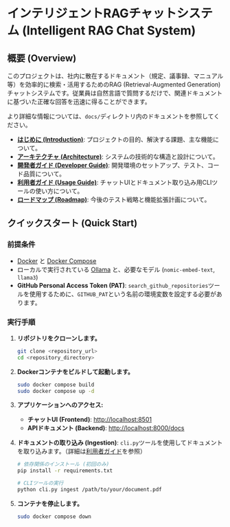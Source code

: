 # インテリジェントRAGチャットシステム (Intelligent RAG Chat System)

## 概要 (Overview)

このプロジェクトは、社内に散在するドキュメント（規定、議事録、マニュアル等）を効率的に検索・活用するためのRAG (Retrieval-Augmented Generation) チャットシステムです。従業員は自然言語で質問するだけで、関連ドキュメントに基づいた正確な回答を迅速に得ることができます。

より詳細な情報については、`docs/`ディレクトリ内のドキュメントを参照してください。

-   **[はじめに (Introduction)](./docs/introduction.md)**: プロジェクトの目的、解決する課題、主な機能について。
-   **[アーキテクチャ (Architecture)](./docs/architecture.md)**: システムの技術的な構造と設計について。
-   **[開発者ガイド (Developer Guide)](./docs/development.md)**: 開発環境のセットアップ、テスト、コード品質について。
-   **[利用者ガイド (Usage Guide)](./docs/usage.md)**: チャットUIとドキュメント取り込み用CLIツールの使い方について。
-   **[ロードマップ (Roadmap)](./docs/roadmap.md)**: 今後のテスト戦略と機能拡張計画について。

## クイックスタート (Quick Start)

### 前提条件

-   [Docker](https://www.docker.com/get-started) と [Docker Compose](https://docs.docker.com/compose/install/)
-   ローカルで実行されている [Ollama](https://ollama.com/) と、必要なモデル (`nomic-embed-text`, `llama3`)
-   **GitHub Personal Access Token (PAT)**: `search_github_repositories`ツールを使用するために、`GITHUB_PAT`という名前の環境変数を設定する必要があります。

### 実行手順

1.  **リポジトリをクローンします。**
    ```bash
    git clone <repository_url>
    cd <repository_directory>
    ```

2.  **Dockerコンテナをビルドして起動します。**
    ```bash
    sudo docker compose build
    sudo docker compose up -d
    ```

3.  **アプリケーションへのアクセス:**
    -   **チャットUI (Frontend)**: [http://localhost:8501](http://localhost:8501)
    -   **APIドキュメント (Backend)**: [http://localhost:8000/docs](http://localhost:8000/docs)

4.  **ドキュメントの取り込み (Ingestion)**:
    `cli.py`ツールを使用してドキュメントを取り込みます。（詳細は[利用者ガイド](./docs/usage.md)を参照）
    ```bash
    # 依存関係のインストール (初回のみ)
    pip install -r requirements.txt

    # CLIツールの実行
    python cli.py ingest /path/to/your/document.pdf
    ```

5.  **コンテナを停止します。**
    ```bash
    sudo docker compose down
    ```
